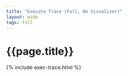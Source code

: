 ```yaml
---
title: "Execute Trace (Full, No Visualizer)"
layout: wide
tags: full
---
```


# {{page.title}}

{% include exec-trace.html %}
